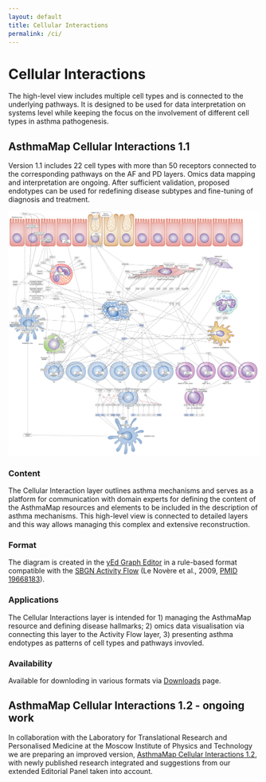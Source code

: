 ```yaml
---
layout: default
title: Cellular Interactions
permalink: /ci/
---
```


# Cellular Interactions

The high-level view includes multiple cell types and is connected to the underlying pathways. It is designed to be used for data interpretation on systems level while keeping the focus on the involvement of different cell types in asthma pathogenesis.  

## AsthmaMap Cellular Interactions 1.1

Version 1.1 includes 22 cell types with more than 50 receptors connected to the corresponding pathways on the AF and PD layers. Omics data mapping and interpretation are ongoing. After sufficient validation, proposed endotypes can be used for redefining disease subtypes and fine-tuning of diagnosis and treatment.  

<!--![](/images/ci/AsthmaMapCI-V1.1.png)-->
<a href="/images/ci/AsthmaMapCI-V1.1.svg"><img src="/images/ci/AsthmaMapCI-V1.1.png"/></a>

### Content

The Cellular Interaction layer outlines asthma mechanisms and serves as a platform for communication with domain experts for defining the content of the AsthmaMap resources and elements to be included in the description of asthma mechanisms. This high-level view is connected to detailed layers and this way allows managing this complex and extensive reconstruction.

### Format

The diagram is created in the [yEd Graph Editor](https://www.yworks.com/products/yed#) in a rule-based format compatible with the [SBGN Activity Flow](http://sbgn.org/) (Le Novère et al., 2009, [PMID 19668183](https://www.ncbi.nlm.nih.gov/pubmed/19668183)).

### Applications

The Cellular Interactions layer is intended for 1) managing the AsthmaMap resource and defining disease hallmarks; 2) omics data visualisation via connecting this layer to the Activity Flow layer, 3) presenting asthma endotypes as patterns of cell types and pathways invovled.

### Availability

Available for downloding in various formats via [Downloads](/downloads/) page.

## AsthmaMap Cellular Interactions 1.2 - ongoing work

In collaboration with the Laboratory for Translational Research and Personalised Medicine at the Moscow Institute of Physics and Technology we are preparing an improved version, [AsthmaMap Cellular Interactions 1.2](/ci2/), with newly published research integrated and suggestions from our extended Editorial Panel taken into account.  
